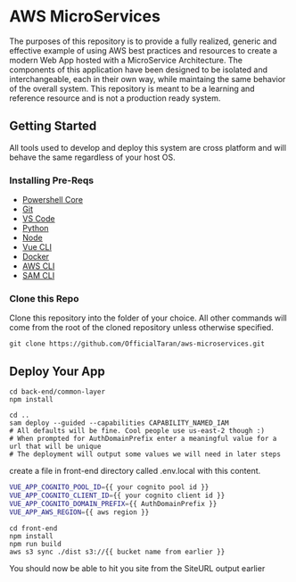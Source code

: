 # AWS MicroServices

The purposes of this repository is to provide a fully realized, generic and effective example of using AWS best practices and resources to create a modern Web App hosted with a MicroService Architecture. The components of this application have been designed to be isolated and interchangeable, each in their own way, while maintaing the same behavior of the overall system. This repository is meant to be a learning and reference resource and is not a production ready system.

## Getting Started

All tools used to develop and deploy this system are cross platform and will behave the same regardless of your host OS.

### Installing Pre-Reqs
- [Powershell Core](https://learn.microsoft.com/en-us/powershell/scripting/install/installing-powershell?view=powershell-7.3_)
- [Git](https://git-scm.com/book/en/v2/Getting-Started-Installing-Git)
- [VS Code](https://code.visualstudio.com/Download)
- [Python](https://www.python.org/downloads/)
- [Node](https://nodejs.org/en/download)
- [Vue CLI](https://cli.vuejs.org/guide/installation.html)
- [Docker](https://docs.docker.com/get-docker/)
- [AWS CLI](https://aws.amazon.com/cli/)
- [SAM CLI](https://docs.aws.amazon.com/serverless-application-model/latest/developerguide/install-sam-cli.html)

### Clone this Repo

Clone this repository into the folder of your choice. All other commands will come from the root of the cloned repository unless otherwise specified.
```pwsh
git clone https://github.com/OfficialTaran/aws-microservices.git
```

## Deploy Your App
```pwsh
cd back-end/common-layer
npm install

cd ..
sam deploy --guided --capabilities CAPABILITY_NAMED_IAM
# All defaults will be fine. Cool people use us-east-2 though :)
# When prompted for AuthDomainPrefix enter a meaningful value for a url that will be unique
# The deployment will output some values we will need in later steps
```

create a file in front-end directory called .env.local with this content.
```bash
VUE_APP_COGNITO_POOL_ID={{ your cognito pool id }}
VUE_APP_COGNITO_CLIENT_ID={{ your cognito client id }}
VUE_APP_COGNITO_DOMAIN_PREFIX={{ AuthDomainPrefix }}
VUE_APP_AWS_REGION={{ aws region }}

```

```pwsh
cd front-end
npm install
npm run build
aws s3 sync ./dist s3://{{ bucket name from earlier }}
```

You should now be able to hit you site from the SiteURL output earlier